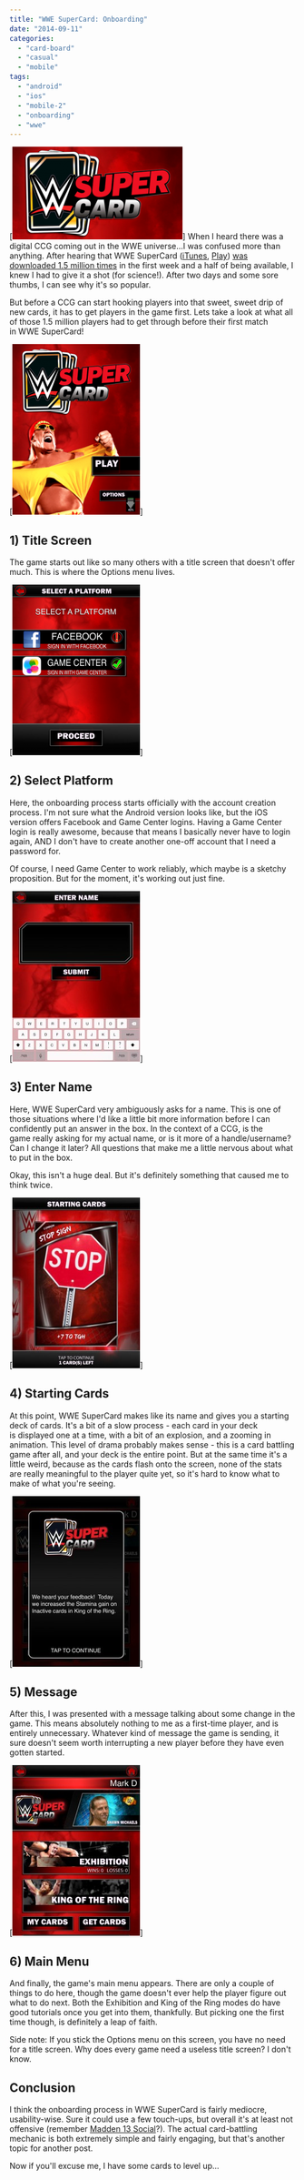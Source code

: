 ```yaml
---
title: "WWE SuperCard: Onboarding"
date: "2014-09-11"
categories: 
  - "card-board"
  - "casual"
  - "mobile"
tags: 
  - "android"
  - "ios"
  - "mobile-2"
  - "onboarding"
  - "wwe"
---
```


[![wwe supercard logo](images/wwe-supercard-logo-300x163.png)] When I heard there was a digital CCG coming out in the WWE universe...I was confused more than anything. After hearing that WWE SuperCard ([iTunes](https://itunes.apple.com/us/app/wwe-supercard/id775402833?mt=8), [Play](https://play.google.com/store/apps/details?id=com.catdaddy.cat22&hl=en)) [was downloaded 1.5 million times](http://www.joystiq.com/2014/08/25/wwe-supercard-superkicks-1-5-million-downloads/) in the first week and a half of being available, I knew I had to give it a shot (for science!). After two days and some sore thumbs, I can see why it's so popular.

But before a CCG can start hooking players into that sweet, sweet drip of new cards, it has to get players in the game first. Lets take a look at what all of those 1.5 million players had to get through before their first match in WWE SuperCard!

[![menu](images/menu-225x300.png)] 
## 1) Title Screen

The game starts out like so many others with a title screen that doesn't offer much. This is where the Options menu lives.

[![1-select platform](images/1-select-platform-225x300.png)]
## 2) Select Platform

Here, the onboarding process starts officially with the account creation process. I'm not sure what the Android version looks like, but the iOS version offers Facebook and Game Center logins. Having a Game Center login is really awesome, because that means I basically never have to login again, AND I don't have to create another one-off account that I need a password for.

Of course, I need Game Center to work reliably, which maybe is a sketchy proposition. But for the moment, it's working out just fine.

[![2-enter name](images/2-enter-name-225x300.jpg)]
## 3) Enter Name

Here, WWE SuperCard very ambiguously asks for a name. This is one of those situations where I'd like a little bit more information before I can confidently put an answer in the box. In the context of a CCG, is the game really asking for my actual name, or is it more of a handle/username? Can I change it later? All questions that make me a little nervous about what to put in the box.

Okay, this isn't a huge deal. But it's definitely something that caused me to think twice.

[![3-starting cards](images/3-starting-cards-225x300.jpg)]
## 4) Starting Cards

At this point, WWE SuperCard makes like its name and gives you a starting deck of cards. It's a bit of a slow process - each card in your deck is displayed one at a time, with a bit of an explosion, and a zooming in animation. This level of drama probably makes sense - this is a card battling game after all, and your deck is the entire point. But at the same time it's a little weird, because as the cards flash onto the screen, none of the stats are really meaningful to the player quite yet, so it's hard to know what to make of what you're seeing.

[![4-message](images/4-message-225x300.jpg)]
## 5) Message

After this, I was presented with a message talking about some change in the game. This means absolutely nothing to me as a first-time player, and is entirely unnecessary. Whatever kind of message the game is sending, it sure doesn't seem worth interrupting a new player before they have even gotten started.

[![5-main menu](images/5-main-menu-225x300.jpg)]
## 6) Main Menu

And finally, the game's main menu appears. There are only a couple of things to do here, though the game doesn't ever help the player figure out what to do next. Both the Exhibition and King of the Ring modes do have good tutorials once you get into them, thankfully. But picking one the first time though, is definitely a leap of faith.

Side note: If you stick the Options menu on this screen, you have no need for a title screen. Why does every game need a useless title screen? I don't know.

## Conclusion

I think the onboarding process in WWE SuperCard is fairly mediocre, usability-wise. Sure it could use a few touch-ups, but overall it's at least not offensive (remember [Madden 13 Social](http://thatgamesux.com/madden-nfl-13-social-a-terrible-first-impression/)?). The actual card-battling mechanic is both extremely simple and fairly engaging, but that's another topic for another post.

Now if you'll excuse me, I have some cards to level up...
